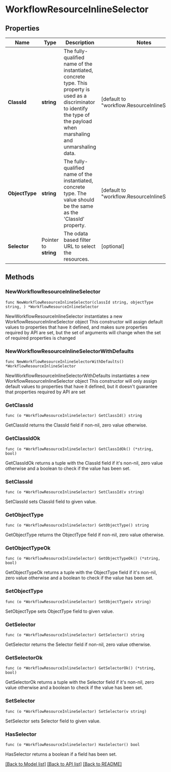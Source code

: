 # WorkflowResourceInlineSelector

## Properties

Name | Type | Description | Notes
------------ | ------------- | ------------- | -------------
**ClassId** | **string** | The fully-qualified name of the instantiated, concrete type. This property is used as a discriminator to identify the type of the payload when marshaling and unmarshaling data. | [default to "workflow.ResourceInlineSelector"]
**ObjectType** | **string** | The fully-qualified name of the instantiated, concrete type. The value should be the same as the &#39;ClassId&#39; property. | [default to "workflow.ResourceInlineSelector"]
**Selector** | Pointer to **string** | The odata based filter URL to select the resources. | [optional] 

## Methods

### NewWorkflowResourceInlineSelector

`func NewWorkflowResourceInlineSelector(classId string, objectType string, ) *WorkflowResourceInlineSelector`

NewWorkflowResourceInlineSelector instantiates a new WorkflowResourceInlineSelector object
This constructor will assign default values to properties that have it defined,
and makes sure properties required by API are set, but the set of arguments
will change when the set of required properties is changed

### NewWorkflowResourceInlineSelectorWithDefaults

`func NewWorkflowResourceInlineSelectorWithDefaults() *WorkflowResourceInlineSelector`

NewWorkflowResourceInlineSelectorWithDefaults instantiates a new WorkflowResourceInlineSelector object
This constructor will only assign default values to properties that have it defined,
but it doesn't guarantee that properties required by API are set

### GetClassId

`func (o *WorkflowResourceInlineSelector) GetClassId() string`

GetClassId returns the ClassId field if non-nil, zero value otherwise.

### GetClassIdOk

`func (o *WorkflowResourceInlineSelector) GetClassIdOk() (*string, bool)`

GetClassIdOk returns a tuple with the ClassId field if it's non-nil, zero value otherwise
and a boolean to check if the value has been set.

### SetClassId

`func (o *WorkflowResourceInlineSelector) SetClassId(v string)`

SetClassId sets ClassId field to given value.


### GetObjectType

`func (o *WorkflowResourceInlineSelector) GetObjectType() string`

GetObjectType returns the ObjectType field if non-nil, zero value otherwise.

### GetObjectTypeOk

`func (o *WorkflowResourceInlineSelector) GetObjectTypeOk() (*string, bool)`

GetObjectTypeOk returns a tuple with the ObjectType field if it's non-nil, zero value otherwise
and a boolean to check if the value has been set.

### SetObjectType

`func (o *WorkflowResourceInlineSelector) SetObjectType(v string)`

SetObjectType sets ObjectType field to given value.


### GetSelector

`func (o *WorkflowResourceInlineSelector) GetSelector() string`

GetSelector returns the Selector field if non-nil, zero value otherwise.

### GetSelectorOk

`func (o *WorkflowResourceInlineSelector) GetSelectorOk() (*string, bool)`

GetSelectorOk returns a tuple with the Selector field if it's non-nil, zero value otherwise
and a boolean to check if the value has been set.

### SetSelector

`func (o *WorkflowResourceInlineSelector) SetSelector(v string)`

SetSelector sets Selector field to given value.

### HasSelector

`func (o *WorkflowResourceInlineSelector) HasSelector() bool`

HasSelector returns a boolean if a field has been set.


[[Back to Model list]](../README.md#documentation-for-models) [[Back to API list]](../README.md#documentation-for-api-endpoints) [[Back to README]](../README.md)


